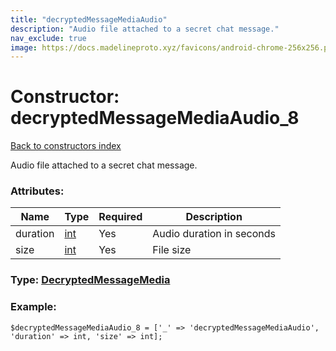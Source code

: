 ```yaml
---
title: "decryptedMessageMediaAudio"
description: "Audio file attached to a secret chat message."
nav_exclude: true
image: https://docs.madelineproto.xyz/favicons/android-chrome-256x256.png
---
```

# Constructor: decryptedMessageMediaAudio\_8  
[Back to constructors index](/API_docs/constructors/index.html)



Audio file attached to a secret chat message.

### Attributes:

| Name     |    Type       | Required | Description |
|----------|---------------|----------|-------------|
|duration|[int](/API_docs/types/int.html) | Yes|Audio duration in seconds|
|size|[int](/API_docs/types/int.html) | Yes|File size|



### Type: [DecryptedMessageMedia](/API_docs/types/DecryptedMessageMedia.html)


### Example:

```
$decryptedMessageMediaAudio_8 = ['_' => 'decryptedMessageMediaAudio', 'duration' => int, 'size' => int];
```  
